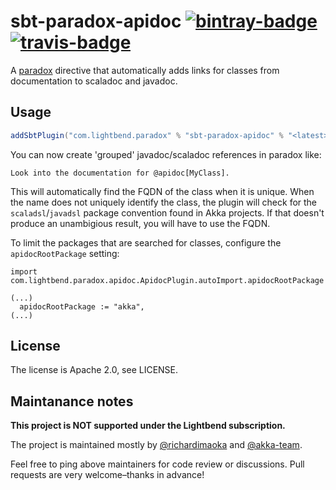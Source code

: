 # sbt-paradox-apidoc [![bintray-badge][]][bintray] [![travis-badge][]][travis]

[bintray]:               https://bintray.com/sbt/sbt-plugin-releases/sbt-paradox-apidoc
[bintray-badge]:         https://api.bintray.com/packages/sbt/sbt-plugin-releases/sbt-paradox-apidoc/images/download.svg
[travis]:                https://travis-ci.com/lightbend/sbt-paradox-apidoc
[travis-badge]:          https://travis-ci.com/lightbend/sbt-paradox-apidoc.svg?branch=master

A [paradox](https://github.com/lightbend/paradox/) directive that automatically adds links for classes from documentation to scaladoc and javadoc.

## Usage

```scala
addSbtPlugin("com.lightbend.paradox" % "sbt-paradox-apidoc" % "<latest>")
```

You can now create 'grouped' javadoc/scaladoc references in paradox like:

```
Look into the documentation for @apidoc[MyClass].
```

This will automatically find the FQDN of the class when it is unique. When the
name does not uniquely identify the class, the plugin will check for the
`scaladsl`/`javadsl` package convention found in Akka projects. If that doesn't
produce an unambigious result, you will have to use the FQDN.

To limit the packages that are searched for classes, configure the
`apidocRootPackage` setting:

```
import com.lightbend.paradox.apidoc.ApidocPlugin.autoImport.apidocRootPackage

(...)
  apidocRootPackage := "akka",
(...)
```

## License

The license is Apache 2.0, see LICENSE.

## Maintanance notes

**This project is NOT supported under the Lightbend subscription.**

The project is maintained mostly by [@richardimaoka](https://github.com/richardimaoka) and [@akka-team](https://github.com/orgs/lightbend/teams/akka-team/members).

Feel free to ping above maintainers for code review or discussions. Pull requests are very welcome–thanks in advance!
